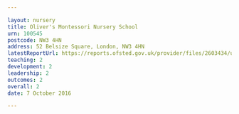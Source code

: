 ```yaml
---

layout: nursery
title: Oliver's Montessori Nursery School
urn: 100545
postcode: NW3 4HN
address: 52 Belsize Square, London, NW3 4HN
latestReportUrl: https://reports.ofsted.gov.uk/provider/files/2603434/urn/100545.pdf
teaching: 2
development: 2
leadership: 2
outcomes: 2
overall: 2
date: 7 October 2016

---
```

